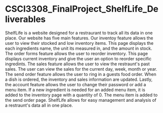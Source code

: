 # CSCI3308_FinalProject_ShelfLife_Deliverables
ShelfLife is a website designed for a restraurant to track all its data in one place. Our website has five main features. Our inventoy feature allows the user to view their stocked and low inventory items. This page displays the each ingredients name, the unit its measured in, and the amount in stock. The order forms feature allows the user to reorder inventory. This page displays current inventory and give the user an option to reorder specific ingredints. The sales feature allows the user to view the restraunt's past sales. The user can view the sales for the current day, week, month or year. The send order feature allows the user to ring in a guests food order. When a dish is ordered, the inventory and sales information are updated. Lastly, the account feature allows the user to change their password or add a menu item. If a new ingredient is needed for an added menu item, it is added to the inventory page with a quantity of 0. The menu item is added to the send order page. ShelfLife allows for easy management and analysis of a restraunt's data all in one place.  
